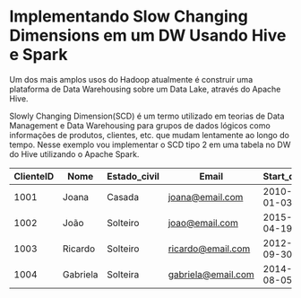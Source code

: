 #  Implementando Slow Changing Dimensions em um DW Usando Hive e Spark

Um dos mais amplos usos do Hadoop atualmente é construir uma plataforma de Data Warehousing sobre um Data Lake, através do Apache Hive.

Slowly Changing Dimension(SCD) é um termo utilizado em teorias de Data Management e Data Warehousing para grupos de dados lógicos como informações de produtos, clientes, etc. que mudam lentamente ao longo do tempo. Nesse exemplo vou implementar o SCD tipo 2 em uma tabela no DW do Hive utilizando o Apache Spark.

| ClienteID | Nome | Estado_civil | Email | Start_date | Final_date | Situation |
| --- | --- | --- | --- | --- | --- | --- |
| 1001 | Joana | Casada | joana@email.com | 2010-01-03 | 9999-12-30 | ativo |
| 1002 | João | Solteiro | joao@email.com | 2015-04-19 | 9999-12-30 | ativo |
| 1003 | Ricardo | Solteiro | ricardo@email.com | 2012-09-30 | 9999-12-30 | ativo |
| 1004 | Gabriela | Solteira | gabriela@email.com | 2014-08-05 | 9999-12-30 | ativo |




